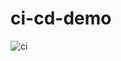 # ci-cd-demo

![ci](https://github.com/dtturcotte/ci-cd-demo/workflows/CI/CD%20Pipeline/badge.svg?label=ci)
